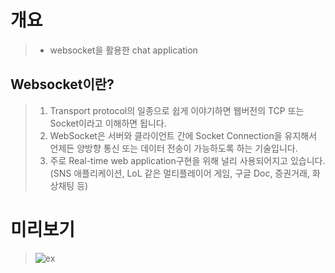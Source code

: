 # 개요
> - websocket을 활용한 chat application

## Websocket이란?
> 1. Transport protocol의 일종으로 쉽게 이야기하면 웹버전의 TCP 또는 Socket이라고 이해하면 됩니다.
> 1. WebSocket은 서버와 클라이언트 간에 Socket Connection을 유지해서 언제든 양방향 통신 또는 데이터 전송이 가능하도록 하는 기술입니다. 
> 1. 주로 Real-time web application구현을 위해 널리 사용되어지고 있습니다. (SNS 애플리케이션, LoL 같은 멀티플레이어 게임, 구글 Doc, 증권거래, 화상채팅 등)

# 미리보기
> ![ex](https://user-images.githubusercontent.com/77667889/119287856-64551500-bc82-11eb-839d-8d87fab17214.gif)

